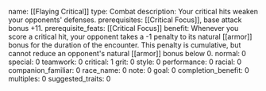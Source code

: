 name: [[Flaying Critical]]
type: Combat
description: Your critical hits weaken your opponents' defenses.
prerequisites: [[Critical Focus]], base attack bonus +11.
prerequisite_feats: [[Critical Focus]]
benefit: Whenever you score a critical hit, your opponent takes a -1 penalty to its natural [[armor]] bonus for the duration of the encounter. This penalty is cumulative, but cannot reduce an opponent's natural [[armor]] bonus below 0.
normal: 0
special: 0
teamwork: 0
critical: 1
grit: 0
style: 0
performance: 0
racial: 0
companion_familiar: 0
race_name: 0
note: 0
goal: 0
completion_benefit: 0
multiples: 0
suggested_traits: 0
